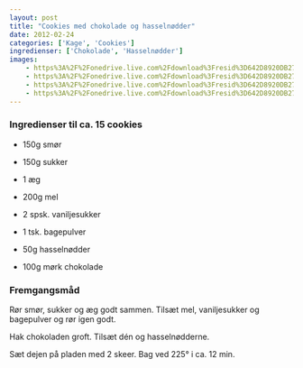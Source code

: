 ```yaml
---
layout: post
title: "Cookies med chokolade og hasselnødder"
date: 2012-02-24
categories: ['Kage', 'Cookies']
ingredienser: ['Chokolade', 'Hasselnødder']
images:
    - https%3A%2F%2Fonedrive.live.com%2Fdownload%3Fresid%3D642D8920DB2784EE!125846
    - https%3A%2F%2Fonedrive.live.com%2Fdownload%3Fresid%3D642D8920DB2784EE!125847
    - https%3A%2F%2Fonedrive.live.com%2Fdownload%3Fresid%3D642D8920DB2784EE!125848
    - https%3A%2F%2Fonedrive.live.com%2Fdownload%3Fresid%3D642D8920DB2784EE!125854
---
```


### Ingredienser til ca. 15 cookies
-  150g smør
-  150g sukker
-  1 æg
-  200g mel
-  2 spsk. vaniljesukker
-  1 tsk. bagepulver

-  50g hasselnødder
-  100g mørk chokolade


### Fremgangsmåd
Rør smør, sukker og æg godt sammen. Tilsæt mel, vaniljesukker og bagepulver og rør igen godt.

Hak chokoladen groft. Tilsæt dén og hasselnødderne.

Sæt dejen på pladen med 2 skeer. Bag ved 225&deg; i ca. 12 min.
